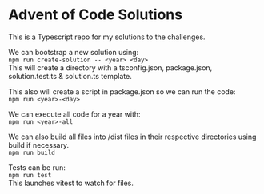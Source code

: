 
# Advent of Code Solutions

This is a Typescript repo for my solutions to the challenges.  

We can bootstrap a new solution using:  
`npm run create-solution -- <year> <day>`  
This will create a directory with a tsconfig.json, package.json, solution.test.ts & solution.ts template.

This also will create a script in package.json so we can run the code:  
`npm run <year>-<day>`  

We can execute all code for a year with:  
`npm run <year>-all`  

We can also build all files into /dist files in their respective directories using build if necessary.  
`npm run build`  

Tests can be run:  
`npm run test`  
This launches vitest to watch for files.

